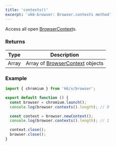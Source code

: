 ```yaml
---
title: 'contexts()'
excerpt: 'xk6-browser: Browser.contexts method'
---
```


Access all open [BrowserContext](/javascript-api/xk6-browser/api/browsercontext/)s.

### Returns

| Type  | Description                                                                    |
| ----- | ------------------------------------------------------------------------------ |
| Array | Array of [BrowserContext](/javascript-api/xk6-browser/api/browsercontext/) objects |


### Example

[//]: # (eslint-skip)

```javascript
import { chromium } from 'k6/x/browser';

export default function () {
  const browser = chromium.launch();
  console.log(browser.contexts().length); // 0

  const context = browser.newContext();
  console.log(browser.contexts().length); // 1

  context.close();
  browser.close();
}
```
